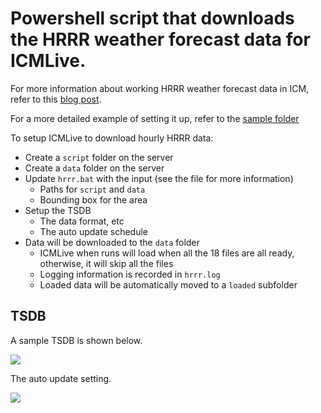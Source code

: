 # Powershell script that downloads the HRRR weather forecast data for ICMLive.

For more information about working HRRR weather forecast data in ICM, refer to this [blog post](https://mel-meng-pe.medium.com/how-to-get-rainfall-forecast-into-tsdb-in-infoworks-icm-97faa6934abe).

For a more detailed example of setting it up, refer to the [sample folder](https://github.com/innovyze/Open-Source-Support/tree/main/03%20ICMLive/01%20TSDB%20scripts/0003%20-%20HRRR%20Data/sample)

To setup ICMLive to download hourly HRRR data:
* Create a `script` folder on the server
* Create a `data` folder on the server
* Update `hrrr.bat` with the input (see the file for more information)
   * Paths for `script` and `data`
   * Bounding box for the area
 * Setup the TSDB
   * The data format, etc
   * The auto update schedule
 * Data will be downloaded to the `data` folder
   * ICMLive when runs will load when all the 18 files are all ready, otherwise, it will skip all the files
   * Logging information is recorded in `hrrr.log`
   * Loaded data will be automatically moved to a `loaded` subfolder

## TSDB

A sample TSDB is shown below.

![](images/hrrr_tsdb1.png)

The auto update setting.

![](images/hrrr_tsdb2.png)
